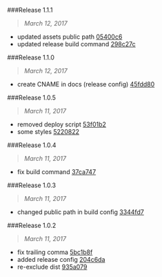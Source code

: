 

###Release 1.1.1
>*March 12, 2017*

 * updated assets public path [05400c6](https://bitbucket.org/planettraining/ed/commits/05400c6d7afda5bd5d254255bc72d34a1feba57c)
 * updated release build command [298c27c](https://bitbucket.org/planettraining/ed/commits/298c27cb9c2b2937966be9220f486aa090862032)



###Release 1.1.0
>*March 12, 2017*

 * create CNAME in docs (release config) [45fdd80](https://bitbucket.org/planettraining/ed/commits/45fdd80fe9464833cea833cd1c85a42fc8a3c292)



###Release 1.0.5
>*March 11, 2017*

 * removed deploy script [53f01b2](https://bitbucket.org/planettraining/ed/commits/53f01b27ee8af8d3901d2c6c3335c54873975af5)
 * some styles [5220822](https://bitbucket.org/planettraining/ed/commits/5220822d0182a5c30455feb5252cce6fe49ec553)



###Release 1.0.4
>*March 11, 2017*

 * fix build command [37ca747](https://bitbucket.org/planettraining/ed/commits/37ca747408cacb0c7f1b5e3409c3f78eef6a707d)



###Release 1.0.3
>*March 11, 2017*

 * changed public path in build config [3344fd7](https://bitbucket.org/planettraining/ed/commits/3344fd72c9989a303233f54bd5900f61c67ffeae)



###Release 1.0.2
>*March 11, 2017*

 * fix trailing comma [5bc1b8f](https://bitbucket.org/planettraining/ed/commits/5bc1b8f6888016915a1ab996cae93d5aa246baa6)
 * added release config [204c6da](https://bitbucket.org/planettraining/ed/commits/204c6da0772283694a72130ee6ad5882a8c63fee)
 * re-exclude dist [935a079](https://bitbucket.org/planettraining/ed/commits/935a0793f9ce2c861f29be8356264f39d3a0b415)
